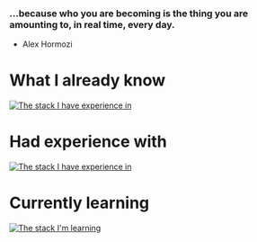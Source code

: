 ### ...because who you are becoming is the thing you are amounting to, in real time, every day.
- Alex Hormozi



# What I already know
[![The stack I have experience in](https://skillicons.dev/icons?i=python,git,linux,bash,neovim)](https://skillicons.dev)

# Had experience with
[![The stack I have experience in](https://skillicons.dev/icons?i=html,css,js,angular,typescript,netlify,npm)](https://skillicons.dev)

# Currently learning
[![The stack I'm learning](https://skillicons.dev/icons?i=python,postgresql,mysql,django,docker,bootstrap,redis,nginx)](https://skillicons.dev)




<!--
**XQZmeSIR/XQZmeSIR** is a ✨ _special_ ✨ repository because its `README.md` (this file) appears on your GitHub profile.

Here are some ideas to get you started:

- 🔭 I’m currently working on ...
- 🌱 I’m currently learning ...
- 👯 I’m looking to collaborate on ...
- 🤔 I’m looking for help with ...
- 💬 Ask me about ...
- 📫 How to reach me: ...
- 😄 Pronouns: ...
- ⚡ Fun fact: ...
-->
